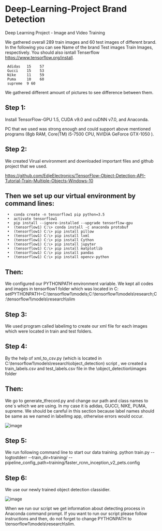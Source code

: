 # Deep-Learning-Project Brand Detection

Deep Learning Project - Image and Video Training


We gathered overall 289 train images and 60 test images of different brand. In the following you can see
Name of the brand	Test images	Train Images, respectively. You should also isntall Tenserflow https://www.tensorflow.org/install.

     Adidas   15	57
     Gucci    15	53
     Nike     11	59
     Puma     10	60
     supreme  9	60

We gathered different amount of pictures to see difference between them.

## Step 1:

Install TensorFlow-GPU 1.5, CUDA v9.0 and cuDNN v7.0, and Anaconda.

PC that we used was strong enough and could support above mentioned programs (8gb RAM, Core(TM) i5-7500 CPU, NVIDIA GeForce GTX-1050 ).

## Step 2:

We created Virual environment and downloaded important files and github project that we used.

https://github.com/EdjeElectronics/TensorFlow-Object-Detection-API-Tutorial-Train-Multiple-Objects-Windows-10

## Then we set up our virtual environment by command lines:

     •	conda create -n tensorflow1 pip python=3.5
     •	activate tensorflow1
     •	pip install --ignore-installed --upgrade tensorflow-gpu
     •	(tensorflow1) C:\> conda install -c anaconda protobuf
     •	(tensorflow1) C:\> pip install pillow
     •	(tensorflow1) C:\> pip install lxml
     •	(tensorflow1) C:\> pip install Cython
     •	(tensorflow1) C:\> pip install jupyter
     •	(tensorflow1) C:\> pip install matplotlib
     •	(tensorflow1) C:\> pip install pandas
     •	(tensorflow1) C:\> pip install opencv-python
     
## Then:

We configured our PYTHONPATH environment variable.  We kept all codes and images in tensorflow1 folder which was located in C: 
setPYTHONPATH=C:\tensorflow1\models;C:\tensorflow1\models\research;C:\tensorflow1\models\research\slim

## Step 3:

We used program called labelimg to create our xml file for each images which were located in train and test folders.

## Step 4:

By the help of xml_to_csv.py (which is located in C:\tensorflow1\models\research\object_detection) script , we created  a train_labels.csv and test_labels.csv file in the \object_detection\images folder

## Then:

We go to generate_tfrecord.py and change our path and class names to one`s which we are using. In my case it is adidas, GUCCI, NIKE, PUMA, supreme. We should be careful in this section because label names should be same as we named in labelImg app, otherwise errors would occur.

![image](https://user-images.githubusercontent.com/52565814/60793021-c77a5300-a1a1-11e9-8345-b260cee15ab0.png)

## Step 5:

We run following command line to start our data training. 
python train.py --logtostderr --train_dir=training/ --pipeline_config_path=training/faster_rcnn_inception_v2_pets.config

## Step 6:

We use our newly trained object detection classidier.

![image](https://user-images.githubusercontent.com/52565814/60793150-0a3c2b00-a1a2-11e9-8b10-847e0b99a467.png)
 
When we run our script we get information about detecting process in Anaconda command prompt.
If you want to run our script please follow instructions and then, do not forget to change PYTHONPATH to \tensorflow1\models\research\slim.
